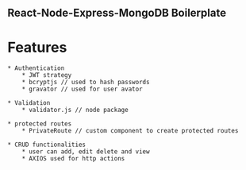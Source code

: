 ## React-Node-Express-MongoDB Boilerplate

# Features

    * Authentication
        * JWT strategy
        * bcryptjs // used to hash passwords
        * gravator // used for user avator 

    * Validation
        * validator.js // node package        

    * protected routes
        * PrivateRoute // custom component to create protected routes

    * CRUD functionalities
        * user can add, edit delete and view 
        * AXIOS used for http actions 